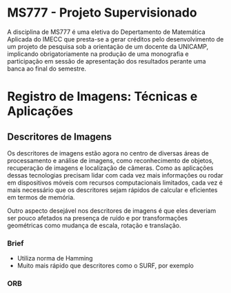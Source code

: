 # MS777 - Projeto Supervisionado

A disciplina de MS777 é uma eletiva do Depertamento de Matemática Aplicada do IMECC que presta-se a gerar créditos pelo desenvolvimento de um projeto de pesquisa sob a orientação de um docente da UNICAMP, implicando obrigatoriamente na produção de uma monografia e participação em sessão de apresentação dos resultados perante uma banca ao final do semestre.

# Registro de Imagens: Técnicas e Aplicações

## Descritores de Imagens
Os descritores de imagens estão agora no centro de diversas áreas de processamento e análise de imagens, como reconhecimento de objetos, recuperação de imagens e localização de câmeras. Como as aplicações dessas tecnologias precisam lidar com cada vez mais informações ou rodar em dispositivos móveis com recursos computacionais limitados, cada vez é mais necessário que os descritores sejam rápidos de calcular e eficientes em termos de memória.

Outro aspecto desejável nos descritores de imagens é que eles deveriam ser pouco afetados na presença de ruído e por transformações geométricas como mudança de
escala, rotação e translação.

### Brief
- Utiliza norma de Hamming
- Muito mais rápido que descritores como o SURF, por exemplo

### ORB
